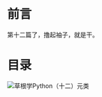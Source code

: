 # 前言 #

第十二篇了，撸起袖子，就是干。

# 目录 #

![草根学Python（十二）元类](http://p1ceh5usj.bkt.clouddn.com/%E8%8D%89%E6%A0%B9%E5%AD%A6Python%EF%BC%88%E5%8D%81%E4%BA%8C%EF%BC%89%20%E5%85%83%E7%B1%BB.png)
